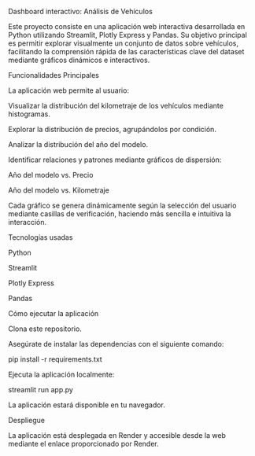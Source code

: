 Dashboard interactivo: Análisis de Vehículos

Este proyecto consiste en una aplicación web interactiva desarrollada en Python utilizando Streamlit, Plotly Express y Pandas. Su objetivo principal es permitir explorar visualmente un conjunto de datos sobre vehículos, facilitando la comprensión rápida de las características clave del dataset mediante gráficos dinámicos e interactivos.

Funcionalidades Principales

La aplicación web permite al usuario:

Visualizar la distribución del kilometraje de los vehículos mediante histogramas.

Explorar la distribución de precios, agrupándolos por condición.

Analizar la distribución del año del modelo.

Identificar relaciones y patrones mediante gráficos de dispersión:

Año del modelo vs. Precio

Año del modelo vs. Kilometraje

Cada gráfico se genera dinámicamente según la selección del usuario mediante casillas de verificación, haciendo más sencilla e intuitiva la interacción.

Tecnologías usadas

Python

Streamlit

Plotly Express

Pandas

Cómo ejecutar la aplicación

Clona este repositorio.

Asegúrate de instalar las dependencias con el siguiente comando:

pip install -r requirements.txt

Ejecuta la aplicación localmente:

streamlit run app.py

La aplicación estará disponible en tu navegador.

Despliegue

La aplicación está desplegada en Render y accesible desde la web mediante el enlace proporcionado por Render.